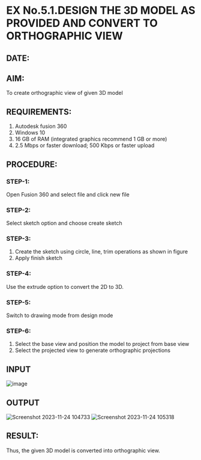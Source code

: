 # EX No.5.1.DESIGN THE 3D MODEL AS PROVIDED AND CONVERT TO ORTHOGRAPHIC VIEW
## DATE:

## AIM: 
To create orthographic view of given 3D model

## REQUIREMENTS: 
1. Autodesk fusion 360
2. Windows 10
3. 16 GB of RAM (integrated graphics recommend 1 GB or more)
4. 2.5 Mbps or faster download; 500 Kbps or faster upload 

## PROCEDURE:

### STEP-1:
Open Fusion 360 and select file and click new file

### STEP-2:
Select sketch option and choose create sketch

### STEP-3: 
1. Create the sketch using circle, line, trim operations as shown in figure
2. Apply finish sketch 

### STEP-4:
 Use the extrude option to convert the 2D to 3D.

### STEP-5:
Switch to drawing mode from design mode 
          
### STEP-6:
1. Select the base view and position the model to project from base view 
2. Select the projected view to generate orthographic projections

## INPUT
![image](https://user-images.githubusercontent.com/113594316/199408705-ed302b2a-90c3-41c0-9cc4-791a93366e2a.png)

## OUTPUT
![Screenshot 2023-11-24 104733](https://github.com/ezhilnevedha/EX-No.5.1.-DESIGN-THE-3D-MODEL-AS-PROVIDED-AND-CONVERT-TO-ORTHOGRAPHIC-VIEW/assets/140057992/8313c27d-28b7-4c0d-b812-0c110b170cb0)
![Screenshot 2023-11-24 105318](https://github.com/ezhilnevedha/EX-No.5.1.-DESIGN-THE-3D-MODEL-AS-PROVIDED-AND-CONVERT-TO-ORTHOGRAPHIC-VIEW/assets/140057992/e8923456-92c7-4a55-9296-d0c45c596f6f)


## RESULT:
Thus, the given 3D model is converted into orthographic view.


